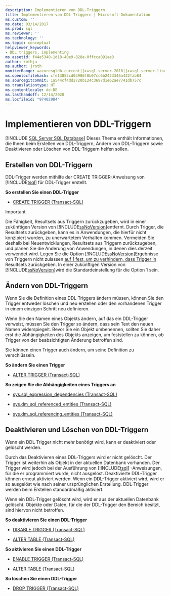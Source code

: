 ```yaml
---
description: Implementieren von DDL-Triggern
title: Implementieren von DDL-Triggern | Microsoft-Dokumentation
ms.custom: ''
ms.date: 03/14/2017
ms.prod: sql
ms.reviewer: ''
ms.technology: ''
ms.topic: conceptual
helpviewer_keywords:
- DDL triggers, implementing
ms.assetid: f44e5340-1d18-40e9-828e-0ffcca091ae3
author: rothja
ms.author: jroth
monikerRange: =azuresqldb-current||>=sql-server-2016||>=sql-server-linux-2017||=azuresqldb-mi-current
ms.openlocfilehash: cfe13855cd03986f8b07cc6b2423346a422fab84
ms.sourcegitcommit: 1a544cf4dd2720b124c3697d1e62ae7741db757c
ms.translationtype: HT
ms.contentlocale: de-DE
ms.lasthandoff: 12/14/2020
ms.locfileid: "97402984"
---
```

# <a name="implement-ddl-triggers"></a>Implementieren von DDL-Triggern
[!INCLUDE [SQL Server SQL Database](../../includes/applies-to-version/sql-asdb.md)]
  Dieses Thema enthält Informationen, die Ihnen beim Erstellen von DDL-Triggern, Ändern von DDL-Triggern sowie Deaktivieren oder Löschen von DDL-Triggern helfen sollen.  
  
## <a name="creating-ddl-triggers"></a>Erstellen von DDL-Triggern  
 DDL-Trigger werden mithilfe der CREATE TRIGGER-Anweisung von [!INCLUDE[tsql](../../includes/tsql-md.md)] für DDL-Trigger erstellt.  
  
 **So erstellen Sie einen DDL-Trigger**  
  
-   [CREATE TRIGGER &#40;Transact-SQL&#41;](../../t-sql/statements/create-trigger-transact-sql.md)  
  
> [!IMPORTANT]  
>  Die Fähigkeit, Resultsets aus Triggern zurückzugeben, wird in einer zukünftigen Version von [!INCLUDE[ssNoVersion](../../includes/ssnoversion-md.md)]entfernt. Durch Trigger, die Resultsets zurückgeben, kann es in Anwendungen, die hierfür nicht konzipiert wurden, zu unerwartetem Verhalten kommen. Vermeiden Sie deshalb bei Neuentwicklungen, Resultsets aus Triggern zurückzugeben, und planen Sie die Änderung von Anwendungen, in denen dies derzeit verwendet wird. Legen Sie die Option [!INCLUDE[ssNoVersion](../../includes/ssnoversion-md.md)]Ergebnisse von Triggern nicht zulassen [auf 1 fest, um zu verhindern, dass Trigger in](../../database-engine/configure-windows/disallow-results-from-triggers-server-configuration-option.md) Resultsets zurückgeben. In einer zukünftigen Version von [!INCLUDE[ssNoVersion](../../includes/ssnoversion-md.md)]wird die Standardeinstellung für die Option 1 sein.  
  
## <a name="modifying-ddl-triggers"></a>Ändern von DDL-Triggern  
 Wenn Sie die Definition eines DDL-Triggers ändern müssen, können Sie den Trigger entweder löschen und neu erstellen oder den vorhandenen Trigger in einem einzigen Schritt neu definieren.  
  
 Wenn Sie den Namen eines Objekts ändern, auf das ein DDL-Trigger verweist, müssen Sie den Trigger so ändern, dass sein Text den neuen Namen widerspiegelt. Bevor Sie ein Objekt umbenennen, sollten Sie daher erst die Abhängigkeiten des Objekts anzeigen, um feststellen zu können, ob Trigger von der beabsichtigten Änderung betroffen sind.  
  
 Sie können einen Trigger auch ändern, um seine Definition zu verschlüsseln.  
  
 **So ändern Sie einen Trigger**  
  
-   [ALTER TRIGGER &#40;Transact-SQL&#41;](../../t-sql/statements/alter-trigger-transact-sql.md)  
  
 **So zeigen Sie die Abhängigkeiten eines Triggers an**  
  
-   [sys.sql_expression_dependencies &#40;Transact-SQL&#41;](../../relational-databases/system-catalog-views/sys-sql-expression-dependencies-transact-sql.md)  
  
-   [sys.dm_sql_referenced_entities &#40;Transact-SQL&#41;](../../relational-databases/system-dynamic-management-views/sys-dm-sql-referenced-entities-transact-sql.md)  
  
-   [sys.dm_sql_referencing_entities &#40;Transact-SQL&#41;](../../relational-databases/system-dynamic-management-views/sys-dm-sql-referencing-entities-transact-sql.md)  
  
## <a name="disabling-and-dropping-ddl-triggers"></a>Deaktivieren und Löschen von DDL-Triggern  
 Wenn ein DDL-Trigger nicht mehr benötigt wird, kann er deaktiviert oder gelöscht werden.  
  
 Durch das Deaktivieren eines DDL-Triggers wird er nicht gelöscht. Der Trigger ist weiterhin als Objekt in der aktuellen Datenbank vorhanden. Der Trigger wird jedoch bei der Ausführung von [!INCLUDE[tsql](../../includes/tsql-md.md)] -Anweisungen, für die er programmiert wurde, nicht ausgelöst. Deaktivierte DDL-Trigger können erneut aktiviert werden. Wenn ein DDL-Trigger aktiviert wird, wird er so ausgelöst wie nach seiner ursprünglichen Erstellung. DDL-Trigger werden beim Erstellen standardmäßig aktiviert.  
  
 Wenn ein DDL-Trigger gelöscht wird, wird er aus der aktuellen Datenbank gelöscht. Objekte oder Daten, für die der DDL-Trigger den Bereich besitzt, sind hiervon nicht betroffen.  
  
 **So deaktivieren Sie einen DDL-Trigger**  
  
-   [DISABLE TRIGGER &#40;Transact-SQL&#41;](../../t-sql/statements/disable-trigger-transact-sql.md)  
  
-   [ALTER TABLE &#40;Transact-SQL&#41;](../../t-sql/statements/alter-table-transact-sql.md)  
  
 **So aktivieren Sie einen DDL-Trigger**  
  
-   [ENABLE TRIGGER &#40;Transact-SQL&#41;](../../t-sql/statements/enable-trigger-transact-sql.md)  
  
-   [ALTER TABLE &#40;Transact-SQL&#41;](../../t-sql/statements/alter-table-transact-sql.md)  
  
 **So löschen Sie einen DDL-Trigger**  
  
-   [DROP TRIGGER &#40;Transact-SQL&#41;](../../t-sql/statements/drop-trigger-transact-sql.md)  
  
  
